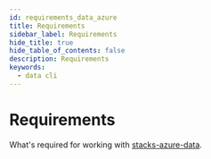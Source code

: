 ```yaml
---
id: requirements_data_azure
title: Requirements
sidebar_label: Requirements
hide_title: true
hide_table_of_contents: false
description: Requirements
keywords:
  - data cli
---
```


# Requirements

What's required for working with [stacks-azure-data](https://github.com/amido/stacks-azure-data).

